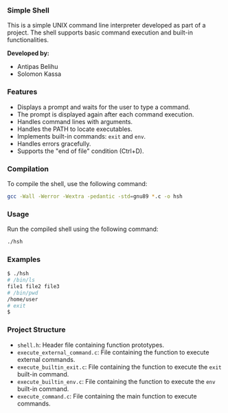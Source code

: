 ### Simple Shell

This is a simple UNIX command line interpreter developed as part of a project. The shell supports basic command execution and built-in functionalities.

**Developed by:**
- Antipas Belihu
- Solomon Kassa

### Features

- Displays a prompt and waits for the user to type a command.
- The prompt is displayed again after each command execution.
- Handles command lines with arguments.
- Handles the PATH to locate executables.
- Implements built-in commands: `exit` and `env`.
- Handles errors gracefully.
- Supports the "end of file" condition (Ctrl+D).

### Compilation

To compile the shell, use the following command:

```bash
gcc -Wall -Werror -Wextra -pedantic -std=gnu89 *.c -o hsh
```

### Usage

Run the compiled shell using the following command:

```bash
./hsh
```

### Examples

```bash
$ ./hsh
# /bin/ls
file1 file2 file3
# /bin/pwd
/home/user
# exit
$
```

### Project Structure

- `shell.h`: Header file containing function prototypes.
- `execute_external_command.c`: File containing the function to execute external commands.
- `execute_builtin_exit.c`: File containing the function to execute the `exit` built-in command.
- `execute_builtin_env.c`: File containing the function to execute the `env` built-in command.
- `execute_command.c`: File containing the main function to execute commands.
